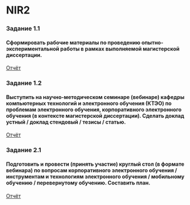# NIR2

### Задание 1.1

#### Сформировать рабочие материалы по проведению опытно-экспериментальной работы в рамках выполняемой магистерской диссертации.

[Отчёт](https://github.com/KsushaSeliv/NIR2/blob/main/Задание%201.1.docx)

### Задание 1.2

#### Выступить на научно-методическом семинаре (вебинаре) кафедры компьютерных технологий и электронного обучения (КТЭО) по проблемам электронного обучения, корпоративного электронного обучения (в контексте магистерской диссертации). Сделать доклад устный / доклад стендовый / тезисы / статью.

[Отчёт](https://github.com/KsushaSeliv/NIR2/blob/main/Задание%201.2.docx)

### Задание 2.1

#### Подготовить и провести (принять участие) круглый стол (в формате вебинара) по вопросам корпоративного электронного обучения / инструментам и технологиям электронного обучения / мобильному обучению / перевернутому обучению. Составить план.

[Отчёт](https://github.com/KsushaSeliv/NIR2/blob/main/Задание%202.1.docx)
